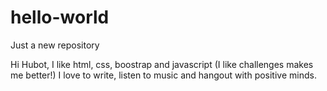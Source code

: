 # hello-world
Just a new repository

Hi Hubot, I like html, css, boostrap and javascript (I like challenges makes me better!)
I love to write, listen to music and hangout with positive minds.
